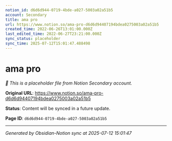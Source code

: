 ```yaml
---
notion_id: d6d6d944-0719-4bde-a027-5003a02a51b5
account: Secondary
title: ama pro
url: https://www.notion.so/ama-pro-d6d6d94407194bdea0275003a02a51b5
created_time: 2022-06-26T13:01:00.000Z
last_edited_time: 2022-06-27T23:21:00.000Z
sync_status: placeholder
sync_time: 2025-07-12T15:01:47.488498
---
```


# ama pro

*🔄 This is a placeholder file from Notion Secondary account.*

**Original URL**: https://www.notion.so/ama-pro-d6d6d94407194bdea0275003a02a51b5

**Status**: Content will be synced in a future update.

**Page ID**: `d6d6d944-0719-4bde-a027-5003a02a51b5`

---

*Generated by Obsidian-Notion sync at 2025-07-12 15:01:47*
